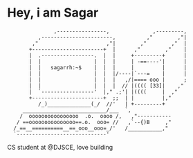 
# Hey, i am Sagar
                   ,----------------,              ,---------,
              ,-----------------------,          ,"        ,"|
            ,"                      ,"|        ,"        ,"  |
           +-----------------------+  |      ,"        ,"    |
           |  .-----------------.  |  |     +---------+      |
           |  |                 |  |  |     | -==----'|      |
           |  |   sagarrh:~$    |  |  |     |         |      |
           |  |                 |  |  |/----|`---=    |      |
           |  |                 |  |  |   ,/|==== ooo |      ;
           |  |                 |  |  |  // |(((( [33]|    ,"
           |  `-----------------'  |," .;'| |((((     |  ,"
           +-----------------------+  ;;  | |         |,"
              /_)______________(_/  //'   | +---------+
         ___________________________/___  `,
        /  oooooooooooooooo  .o.  oooo /,   ,"-----------
       / ==ooooooooooooooo==.o.  ooo= //   ,`--{)B     ,"
      /_==__==========__==_ooo__ooo=_/'   /___________,"
      `-----------------------------'
CS student at @DJSCE, love building
